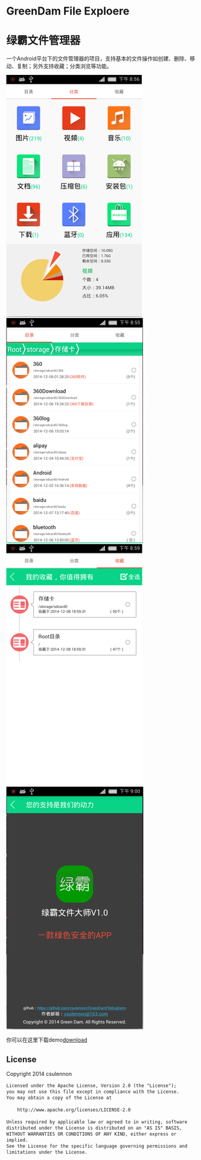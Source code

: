 GreenDam File Exploere
===============
绿霸文件管理器
===============

一个Android平台下的文件管理器的项目，支持基本的文件操作如创建、删除、移动、复制；另外支持收藏；分类浏览等功能。


![GreenDamFileExploere](screen/2014-12-08%2020:56:23.png)
![GreenDamFileExploere](screen/2014-12-08%2020:56:01.png)
![GreenDamFileExploere](screen/2014-12-08%2020:59:47.png)
![GreenDamFileExploere](screen/2014-12-08%2021:00:31.png)

你可以在这里下载demo[download](https://raw.github.com/csulennon/GreenDamFileExploere/master/GreenDamExplorer.apk)

License
-------
 Copyright 2014 csulennon

    Licensed under the Apache License, Version 2.0 (the "License");
    you may not use this file except in compliance with the License.
    You may obtain a copy of the License at

        http://www.apache.org/licenses/LICENSE-2.0

    Unless required by applicable law or agreed to in writing, software
    distributed under the License is distributed on an "AS IS" BASIS,
    WITHOUT WARRANTIES OR CONDITIONS OF ANY KIND, either express or implied.
    See the License for the specific language governing permissions and
    limitations under the License.
